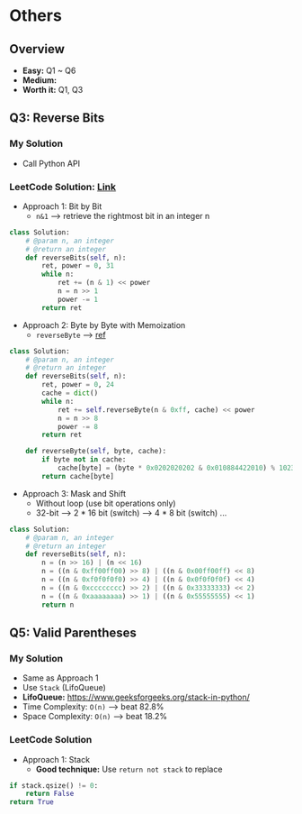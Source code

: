# Others
## Overview
*   **Easy:** Q1 ~ Q6
*   **Medium:**
*   **Worth it:** Q1, Q3
## Q3: Reverse Bits
### My Solution
*   Call Python API
### LeetCode Solution: [Link](https://leetcode.com/problems/reverse-bits/solution/)
*   Approach 1: Bit by Bit
    *   `n&1` --> retrieve the rightmost bit in an integer n
```python
class Solution:
    # @param n, an integer
    # @return an integer
    def reverseBits(self, n):
        ret, power = 0, 31
        while n:
            ret += (n & 1) << power
            n = n >> 1
            power -= 1
        return ret
```
*   Approach 2: Byte by Byte with Memoization
    *  `reverseByte` --> [ref](http://graphics.stanford.edu/~seander/bithacks.html#ReverseByteWith64BitsDiv)
```python
class Solution:
    # @param n, an integer
    # @return an integer
    def reverseBits(self, n):
        ret, power = 0, 24
        cache = dict()
        while n:
            ret += self.reverseByte(n & 0xff, cache) << power
            n = n >> 8
            power -= 8
        return ret

    def reverseByte(self, byte, cache):
        if byte not in cache:
            cache[byte] = (byte * 0x0202020202 & 0x010884422010) % 1023 
        return cache[byte]
```
* Approach 3: Mask and Shift
    * Without loop (use bit operations only)
    * 32-bit --> 2 * 16 bit (switch) --> 4 * 8 bit (switch) ...
```python
class Solution:
    # @param n, an integer
    # @return an integer
    def reverseBits(self, n):
        n = (n >> 16) | (n << 16)
        n = ((n & 0xff00ff00) >> 8) | ((n & 0x00ff00ff) << 8)
        n = ((n & 0xf0f0f0f0) >> 4) | ((n & 0x0f0f0f0f) << 4)
        n = ((n & 0xcccccccc) >> 2) | ((n & 0x33333333) << 2)
        n = ((n & 0xaaaaaaaa) >> 1) | ((n & 0x55555555) << 1)
        return n
```
## Q5: Valid Parentheses
### My Solution
*   Same as Approach 1
*   Use `Stack` (LifoQueue)
*   **LifoQueue:** https://www.geeksforgeeks.org/stack-in-python/
*   Time Complexity: `O(n)` --> beat 82.8%
*   Space Complexity: `O(n)` --> beat 18.2%
### LeetCode Solution
*   Approach 1: Stack
    * **Good technique:** Use `return not stack` to replace
```python
if stack.qsize() != 0:
    return False
return True
```